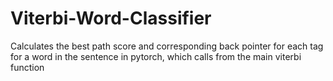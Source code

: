 # Viterbi-Word-Classifier
Calculates the best path score and corresponding back pointer for each tag for a word in the sentence in pytorch, which calls from the main viterbi function

